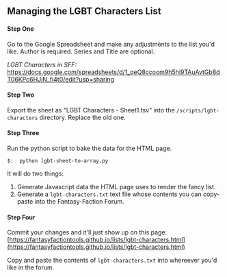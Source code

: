 ## Managing the LGBT Characters List

#### Step One
Go to the Google Spreadsheet and make any adjustments to the list you'd like.  Author is required.  Series and Title are optional. 

_LGBT Characters in SFF:_
https://docs.google.com/spreadsheets/d/1_qeQ8ccoom9h5hi9TAuAvtGb8dT06KPc6HJjN_fi4t0/edit?usp=sharing

#### Step Two
Export the sheet as "LGBT Characters - Sheet1.tsv" into the `/scripts/lgbt-characters` directory.  Replace the old one.

#### Step Three
Run the python script to bake the data for the HTML page.

```
$:  python lgbt-sheet-to-array.py
```

It will do two things:

1. Generate Javascript data the HTML page uses to render the fancy list.
2. Generate a `lgbt-characters.txt` text file whose contents you can copy-paste into the Fantasy-Faction Forum.

#### Step Four
Commit your changes and it'll just show up on this page:  
[https://fantasyfactiontools.github.io/lists/lgbt-characters.html](https://fantasyfactiontools.github.io/lists/lgbt-characters.html)

Copy and paste the contents of `lgbt-characters.txt` into whereever you'd like in the forum.
